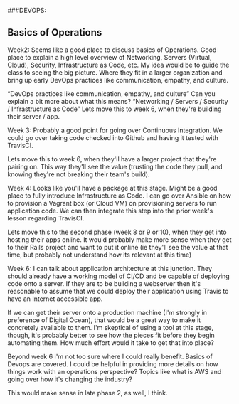   
  ###DEVOPS:
  
  Basics of Operations
  ---------------------
  Week2: Seems like a good place to discuss basics of Operations.  Good place to explain a high level overview of Networking, Servers (Virtual, Cloud), Security, Infrastructure as Code, etc.  My idea would be to guide the class to seeing the big picture. Where they fit in a larger organization and bring up early DevOps practices like communication, empathy, and culture.

“DevOps practices like communication, empathy, and culture” Can you explain a bit more about what this means?
“Networking / Servers / Security / Infrastructure as Code” Lets move this to week 6, when they're building their server / app.


Week 3: Probably a good point for going over Continuous Integration.  We could go over taking code checked into Github and having it tested with TravisCI.  

Lets move this to week 6, when they'll have a larger project that they're pairing on. This way they'll see the value (trusting the code they pull, and knowing they're not breaking their team's build).

  Week 4: Looks like you'll have a package at this stage.  Might be a good place to fully introduce Infrastructure as Code.  I can go over Ansible on how to provision a Vagrant box (or Cloud VM) on provisioning servers to run application code.  We can then integrate this step into the prior week's lesson regarding TravisCI.

Lets move this to the second phase (week 8 or  9 or 10), when they get into hosting their apps online. It would probably make more sense when they get to their Rails project and want to put it online (ie they'll see the value at that time, but probably not understand how its relevant at this time)

  Week 6: I can talk about application architecture at this junction.  They should already have a working model of CI/CD and be capable of deploying code onto a server.  If they are to be building a webserver then it's reasonable to assume that we could deploy their application using Travis to have an Internet accessible app.

If we can get their server onto a production machine (I'm strongly in preference of Digital Ocean), that would be a great way to make it concretely available to them. I'm skeptical of using a tool at this stage, though, it's probably better to see how the pieces fit before they begin automating them. How much effort would it take to get that into place?

  Beyond week 6 I'm not too sure where I could really benefit.  Basics of Devops are covered.  I could be helpful in providing more details on how things work with an operations perspective?  Topics like what is AWS and going over how it's changing the industry?  

This would make sense in late phase 2, as well, I think. 
